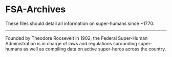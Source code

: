 # FSA-Archives
These files should detail all information on super-humans since ~1770.

---
Founded by Theodore Roosevelt in 1902, the Federal Super-Human Administration is in charge of laws and regulations surounding super-humans as well as compiling data on active super-heros across the country.
